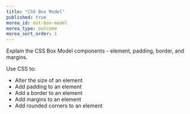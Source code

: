 ```yaml
---
title: "CSS Box Model"
published: true
morea_id: out-box-model
morea_type: outcome
morea_sort_order: 1
---
```


Explain the CSS Box Model components - element, padding, border, and margins.

Use CSS to:

- Alter the size of an element
- Add padding to an element
- Add a border to an element
- Add margins to an element
- Add rounded corners to an element
